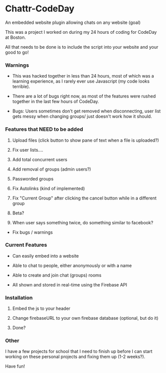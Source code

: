 Chattr-CodeDay
===============

An embedded website plugin allowing chats on any website (goal)

This was a project I worked on during my 24 hours of coding for CodeDay at Boston.

All that needs to be done is to include the script into your website and your good to go!

### Warnings

* This was hacked together in less than 24 hours, most of which was a learning experience, as I rarely ever use Javascript (my code looks terrible).

* There are a lot of bugs right now, as most of the features were rushed together in the last few hours of CodeDay.

* Bugs: Users sometimes don't get removed when disconnecting, user list gets messy when changing groups/ just doesn't work how it should.

### Features that NEED to be added

1. Upload files (click button to show pane of text when a file is uploaded?)

2. Fix user lists....

3. Add total concurrent users

4. Add removal of groups (admin users?)

5. Passworded groups

6. Fix Autolinks (kind of implemented)

7. Fix "Current Group" after clicking the cancel button while in a different group

8. Beta?

9. When user says something twice, do something similar to facebook?

* Fix bugs / warnings

### Current Features

* Can easily embed into a website

* Able to chat to people, either anonymously or with a name

* Able to create and join chat (groups) rooms

* All shown and stored in real-time using the Firebase API

### Installation

1. Embed the js to your header

2. Change firebaseURL to your own firebase database (optional, but do it)

3. Done?

### Other

I have a few projects for school that I need to finish up before I can start working on these personal projects and fixing them up (1-2 weeks?).

Have fun!
